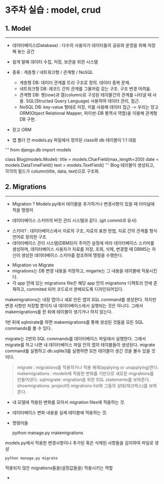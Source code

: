 3주차 실습 : model, crud
=============

## 1. Model
* * *

* 데이터베이스(Database) :  다수의 사용자가 데이터들의 공유와 운영을 위해 저장해 놓는 공간
 * 쉽게 말해 데이터 수집, 저장, 보관을 위한 시스템
 * 종류 : 계층형 / 네트워크형 / 관계형 / NoSQL
   * 계층형 DB: 데이터 관계를 트리 구조로 정의. 데이터 중복 문제.
   * 네트워크형 DB: 레코드 간의 관계를 그물처럼 갖는 구조. 구조 변경 어려움.
   * 관계형 DB: 행(row)과 열(column)로 구성된 테이블간의 관계를 나타낼 때 사용. SQL(Structed Query Language) 사용하여 데이터 관리, 접근.
   * NoSQL DB: key-value 형태로 저장, 키를 사용해 데이터 접근
   -> 우리는 장고 ORM(Object Relational Mapper, 파이썬-DB 통역사 역할)을 이용해 관계형 DB 구현.

* 장고 ORM
 * 앱 폴더 안 models.py 파일에서 정의된 class와 db 테이블이 1:1 대응

 '''
 from django.db import models

 class Blog(models.Model):
    title = models.CharField(max_length=200)
    date = models.DataTimeField()
    text = models.TextField()
 '''
 Blog 테이블이 생성되고, 각각의 필드가 column(title, data, text)으로 구조화.


## 2. Migrations
* * *
* Migration ?
  Models.py에서 테이블을 추가하거나 변경사항이 있을 때 터미널에 적을 명령어

 * 데이터베이스 스키마의 버전 관리 시스템과 같다. (git commit과 유사)
  + 스키마? : 데이터베이스에서 자료의 구조, 자료의 표현 방법, 자료 간의 관계를 형식 언어로 정의한 구조
  + 데이터베이스 관리 시스템(DBMS)이 주어진 설정에 따라 데이터베이스 스키마를 생성하며, 데이터베이스 사용자가 자료를 저장, 조회, 삭제, 변경할 때 DBMS는 자신이 생성한 데이터베이스 스키마를 참조하여 명령을 수행한다.

* Migration vs Migrate
 * migrations는 DB 변경 내용을 저장하고, migarte는 그 내용을 테이블에 적용시킨다.
 * 각 app 안에 있는 migrations file은 해당 app 안의 migrations 디렉토리 안에 존재하고, commited 되어 코드로서 분배되도록 디자인되어있다.

makemigrations는 내장 앱이나 새로 만든 앱의 SQL command를 생성한다. 하지만 변경 사항만 저장할 뿐이지 내 데이터베이스에서 실행되는 것은 아니다. 그래서 makemigrations를 한 뒤에 테이블이 생기거나 하지 않는다.

1번 뒤에 sqlmirate를 하면 makemigrations를 통해 생성된 것들을 모든 SQL commands를 볼 수 있다.

migrate는 2번의 SQL commands를 데이터베이스 파일에서 실행한다. 그래서 migrate를 하고 나면 내 데이터베이스 파일 안의 앱의 테이블들이 생성된다. migrate command를 실행하고 db.sqlite3를 실행하면 모든 테이블이 생긴 것을 볼수 있을 것이다.

> migrate : migrations를 적용하거나 적용 해제(applying or unapplying)한다.
> makemigrations : models에 적용한 변화를 기반으로 새로운 migrations를 만들어낸다.
> sqlmigrate: migration을 위한 SQL statements를 보여준다.
> showmigrations: project의 migrations list와 그들의 상태(체크박스)를 보여준다.


 * 내 모델에 적용된 변화를 모아서 migration files에 적용하는 것.
 * 데이터베이스 변화 내용을 실제 테이블에 적용하는 것.



* 명령어들

    python manage.py makemigrations

models.py에서 적용한 변경사항이나 추가된 혹은 삭제된 사항들을 감지하여 파일로 생성


    python manage.py migrate

적용되지 않은 migrations들을(설정값들을) 적용시키는 역할

* 